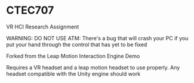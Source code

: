 # CTEC707
VR HCI Research Assignment


WARNING: DO NOT USE ATM: There's a bug that will crash your PC if you put your hand through the control that has yet to be fixed

Forked from the Leap Motion Interaction Engine Demo

Requires a VR headset and a leap motion headset to use properly. Any headset compatible with the Unity engine should work
